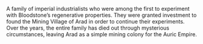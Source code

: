 A family of imperial industrialists who were among the first to experiment with Bloodstone’s regenerative properties. They were granted investment to found the Mining Village of Arad in order to continue their experiments. Over the years, the entire family has died out through mysterious circumstances, leaving Arad as a simple mining colony for the Auric Empire.
